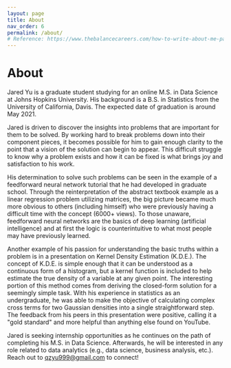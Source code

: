 ```yaml
---
layout: page
title: About
nav_order: 6
permalink: /about/
# Reference: https://www.thebalancecareers.com/how-to-write-about-me-page-examples-4142367
---
```

# About

Jared Yu is a graduate student studying for an online M.S. in Data Science at Johns Hopkins University. His background is a B.S. in Statistics from the University of California, Davis. The expected date of graduation is around May 2021.

Jared is driven to discover the insights into problems that are important for them to be solved. By working hard to break problems down into their component pieces, it becomes possible for him to gain enough clarity to the point that a vision of the solution can begin to appear. This difficult struggle to know why a problem exists and how it can be fixed is what brings joy and satisfaction to his work.

His determination to solve such problems can be seen in the example of a feedforward neural network tutorial that he had developed in graduate school. Through the reinterpretation of the abstract textbook example as a linear regression problem utilizing matrices, the big picture became much more obvious to others (including himself) who were previously having a difficult time with the concept (6000+ views). To those unaware, feedforward neural networks are the basics of deep learning (artificial intelligence) and at first the logic is counterintuitive to what most people may have previously learned.

Another example of his passion for understanding the basic truths within a problem is in a presentation on Kernel Density Estimation (K.D.E.). The concept of K.D.E. is simple enough that it can be understood as a continuous form of a histogram, but a kernel function is included to help estimate the true density of a variable at any given point. The interesting portion of this method comes from deriving the closed-form solution for a seemingly simple task. With his experience in statistics as an undergraduate, he was able to make the objective of calculating complex cross terms for two Gaussian densities into a single straightforward step. The feedback from his peers in this presentation were positive, calling it a "gold standard" and more helpful than anything else found on YouTube.

Jared is seeking internship opportunities as he continues on the path of completing his M.S. in Data Science. Afterwards, he will be interested in any role related to data analytics (e.g., data science, business analysis, etc.). Reach out to <a href="{{ site.data.social-media.email.href }}{{ site.data.social-media.email.id }}" title="Email me">qzyu999@gmail.com</a> to connect!

